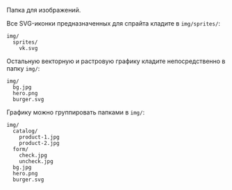 Папка для изображений.

Все SVG-иконки предназначенных для спрайта кладите в `img/sprites/`:
```
img/
  sprites/
    vk.svg
```

Остальную векторную и растровую графику кладите непосредственно в папку `img/`:
```
img/
  bg.jpg
  hero.png
  burger.svg
```

Графику можно группировать папками в `img/`:
```
img/
  catalog/
    product-1.jpg
    product-2.jpg
  form/
    check.jpg
    uncheck.jpg
  bg.jpg
  hero.png
  burger.svg
```
